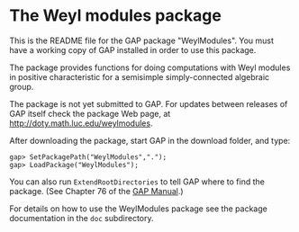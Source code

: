 # The Weyl modules package

This is the README file for the GAP package "WeylModules". You must
have a working copy of GAP installed in order to use this package.

The package provides functions for doing computations with Weyl modules
in positive characteristic for a semisimple simply-connected algebraic
group. 

The package is not yet submitted to GAP.  For updates between releases
of GAP itself check the package Web page, at
http://doty.math.luc.edu/weylmodules.
  
After downloading the package, start GAP in the download folder, and type:
```
gap> SetPackagePath("WeylModules",".");
gap> LoadPackage("WeylModules");
```
You can also run `ExtendRootDirectories` to tell GAP where to
find the package. (See Chapter 76 of the
[GAP Manual](https://www.gap-system.org/Manuals/doc/ref/chap76.html).)

For details on how to use the WeylModules package see the package
documentation in the `doc` subdirectory.
